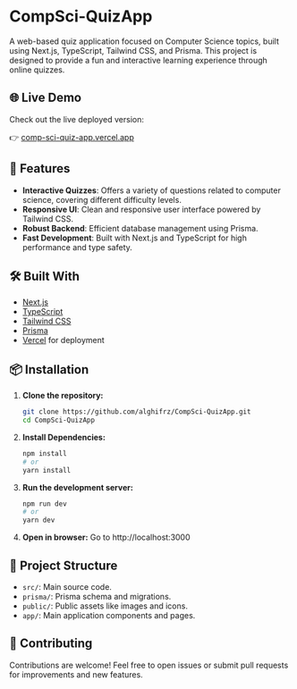# CompSci-QuizApp

A web-based quiz application focused on Computer Science topics, built using Next.js, TypeScript, Tailwind CSS, and Prisma. This project is designed to provide a fun and interactive learning experience through online quizzes.

## 🌐 Live Demo

Check out the live deployed version:

👉 [comp-sci-quiz-app.vercel.app](https://comp-sci-quiz-app.vercel.app)

## 🚀 Features

- **Interactive Quizzes**: Offers a variety of questions related to computer science, covering different difficulty levels.
- **Responsive UI**: Clean and responsive user interface powered by Tailwind CSS.
- **Robust Backend**: Efficient database management using Prisma.
- **Fast Development**: Built with Next.js and TypeScript for high performance and type safety.

## 🛠️ Built With

- [Next.js](https://nextjs.org/)
- [TypeScript](https://www.typescriptlang.org/)
- [Tailwind CSS](https://tailwindcss.com/)
- [Prisma](https://www.prisma.io/)
- [Vercel](https://vercel.com/) for deployment

## 📦 Installation

1. **Clone the repository:**

   ```bash
   git clone https://github.com/alghifrz/CompSci-QuizApp.git
   cd CompSci-QuizApp
    ```
2. **Install Dependencies:**
    ```bash
    npm install
    # or
    yarn install
    ```
3. **Run the development server:**
    ```bash
    npm run dev
    # or
    yarn dev
    ```
4. **Open in browser:**
    Go to http://localhost:3000

## 📁 Project Structure

- `src/`: Main source code.
- `prisma/`: Prisma schema and migrations.
- `public/`: Public assets like images and icons.
- `app/`: Main application components and pages.


## 🤝 Contributing

Contributions are welcome! Feel free to open issues or submit pull requests for improvements and new features.